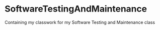 # SoftwareTestingAndMaintenance
Containing my classwork for my Software Testing and Maintenance class
